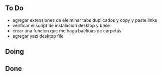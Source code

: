 ## To Do

- agregar extensiones de eleiminar tabs duplicados y copy y paste links
- verificar el script de instalacion desktop y base
- crear una funcion que me haga backuas de carpetas
- agregar yazi desktop file

## Doing


## Done

